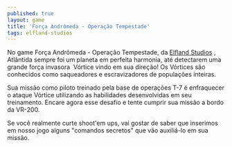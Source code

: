 ```yaml
---
published: true
layout: game
title: 'Força Andrômeda - Operação Tempestade'
tags: elfland-studios
---
```

No game Força Andrômeda - Operação Tempestade, da <a href="http://www.elfland.com.br/" target="_blank">Elfland Studios</a>
, Atlântida sempre foi um planeta em perfeita harmonia, até detectarem uma grande força invasora  Vórtice vindo em sua direção! Os Vórtices são conhecidos como saqueadores e escravizadores de populações inteiras.







Sua missão como piloto treinado pela base de operações T-7 é enfraquecer o ataque Vórtice utilizando as habilidades desenvolvidas em seu treinamento. Encare agora esse desafio e tente cumprir sua missão a bordo da VR-200.







Se você realmente curte shoot'em ups, vai gostar de saber que inserimos em nosso jogo alguns "comandos secretos" que vão auxiliá-lo em sua missão.